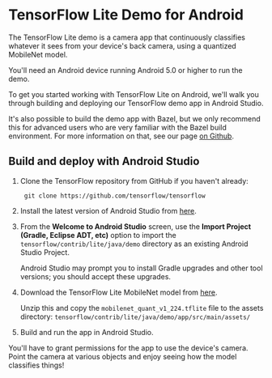 # TensorFlow Lite Demo for Android

The TensorFlow Lite demo is a camera app that continuously classifies whatever
it sees from your device's back camera, using a quantized MobileNet model.

You'll need an Android device running Android 5.0 or higher to run the demo.

To get you started working with TensorFlow Lite on Android, we'll walk you
through building and deploying our TensorFlow demo app in Android Studio.

It's also possible to build the demo app with Bazel, but we only recommend
this for advanced users who are very familiar with the Bazel build
environment. For more information on that, see our page [on Github](https://github.com/tensorflow/tensorflow/tree/master/tensorflow/contrib/lite#building-tensorflow-lite-and-the-demo-app-from-source).

## Build and deploy with Android Studio

1. Clone the TensorFlow repository from GitHub if you haven't already:

        git clone https://github.com/tensorflow/tensorflow

2. Install the latest version of Android Studio from [here](https://developer.android.com/studio/index.html).

3. From the **Welcome to Android Studio** screen, use the **Import Project
   (Gradle, Eclipse ADT, etc)** option to import the
   `tensorflow/contrib/lite/java/demo` directory as an existing Android Studio
   Project.

    Android Studio may prompt you to install Gradle upgrades and other tool
    versions; you should accept these upgrades.

4. Download the TensorFlow Lite MobileNet model from [here](https://storage.googleapis.com/download.tensorflow.org/models/tflite/mobilenet_v1_224_android_quant_2017_11_08.zip).

    Unzip this and copy the `mobilenet_quant_v1_224.tflite` file to the assets
    directory: `tensorflow/contrib/lite/java/demo/app/src/main/assets/`

5. Build and run the app in Android Studio.

You'll have to grant permissions for the app to use the device's camera. Point
the camera at various objects and enjoy seeing how the model classifies things!
